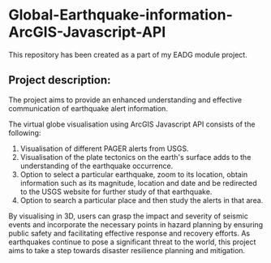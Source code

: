 # Global-Earthquake-information-ArcGIS-Javascript-API
This repository has been created as a part of my EADG module project.

## Project description:
The project aims to provide an enhanced understanding and effective communication of earthquake alert information.

The virtual globe visualisation using ArcGIS Javascript API consists of the following:
  1. Visualisation of different PAGER alerts from USGS.
  2. Visualisation of the plate tectonics on the earth's surface adds to the understanding of the earthquake occurrence.
  3. Option to select a particular earthquake, zoom to its location, obtain information such as its magnitude, location and date and be redirected to the USGS website for further study of that earthquake.
  4. Option to search a particular place and then study the alerts in that area.

By visualising in 3D, users can grasp the impact and severity of seismic events and incorporate the necessary points in hazard planning by ensuring public safety and facilitating effective response and recovery efforts.
As earthquakes continue to pose a significant threat to the world, this project aims to take a step towards disaster resilience planning and mitigation.

